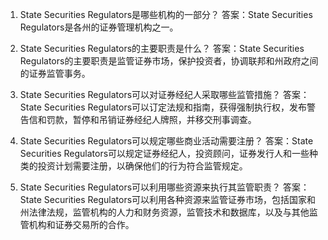 

1. State Securities Regulators是哪些机构的一部分？ 
答案：State Securities Regulators是各州的证券管理机构之一。 

2. State Securities Regulators的主要职责是什么？ 
答案：State Securities Regulators的主要职责是监管证券市场，保护投资者，协调联邦和州政府之间的证券监管事务。 

3. State Securities Regulators可以对证券经纪人采取哪些监管措施？ 
答案：State Securities Regulators可以订定法规和指南，获得强制执行权，发布警告信和罚款，暂停和吊销证券经纪人牌照，并移交刑事调查。 

4. State Securities Regulators可以规定哪些商业活动需要注册？ 
答案：State Securities Regulators可以规定证券经纪人，投资顾问，证券发行人和一些种类的投资计划需要注册，以确保他们的行为符合监管规定。 

5. State Securities Regulators可以利用哪些资源来执行其监管职责？ 
答案：State Securities Regulators可以利用各种资源来监管证券市场，包括国家和州法律法规，监管机构的人力和财务资源，监管技术和数据库，以及与其他监管机构和证券交易所的合作。
